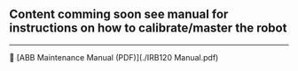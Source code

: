 ## Content comming soon see manual for instructions on how to calibrate/master the robot

---

📄 [ABB Maintenance Manual (PDF)](./IRB120 Manual.pdf)
